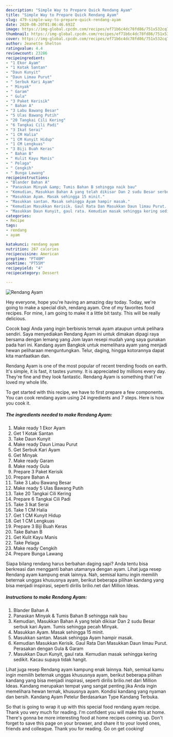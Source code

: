```yaml
---
description: "Simple Way to Prepare Quick Rendang Ayam"
title: "Simple Way to Prepare Quick Rendang Ayam"
slug: 479-simple-way-to-prepare-quick-rendang-ayam
date: 2020-08-20T01:06:46.692Z
image: https://img-global.cpcdn.com/recipes/ef71b6c4dc78fd86/751x532cq70/rendang-ayam-resipi-foto-utama.jpg
thumbnail: https://img-global.cpcdn.com/recipes/ef71b6c4dc78fd86/751x532cq70/rendang-ayam-resipi-foto-utama.jpg
cover: https://img-global.cpcdn.com/recipes/ef71b6c4dc78fd86/751x532cq70/rendang-ayam-resipi-foto-utama.jpg
author: Jeanette Shelton
ratingvalue: 4.4
reviewcount: 23286
recipeingredient:
- "1 Ekor Ayam"
- "1 Kotak Santan"
- "Daun Kunyit"
- "Daun Limau Purut"
- " Serbuk Kari Ayam"
- " Minyak"
- " Garam"
- " Gula"
- "3 Paket Kerisik"
- " Bahan A"
- "3 Labu Bawang Besar"
- "5 Ulas Bawang Putih"
- "20 Tangkai Cili Kering"
- "6 Tangkai Cili Padi"
- "3 Ikat Serai"
- "1 CM Halia"
- "1 CM Kunyit Hidup"
- "1 CM Lengkuas"
- "3 Biji Buah Keras"
- " Bahan B"
- " Kulit Kayu Manis"
- " Pelaga"
- " Cengkih"
- " Bunga Lawang"
recipeinstructions:
- "Blander Bahan A"
- "Panaskan Minyak &amp; Tumis Bahan B sehingga naik bau"
- "Kemudian, Masukkan Bahan A yang telah dikisar Dan 2 sudu Besar serbuk kari Ayam. Tumis sehingga pecah Minyak."
- "Masukkan Ayam. Masak sehingga 15 minit."
- "Masukkan santan. Masak sehingga Ayam hampir masak."
- "Kemudian Masukkan Kerisik. Gaul Rata Dan Masukkan Daun limau Purut. Perasakan dengan Gula &amp; Garam"
- "Masukkan Daun Kunyit, gaul rata. Kemudian masak sehingga kering sedikit. Kacau supaya tidak hangit."
categories:
- Recipe
tags:
- rendang
- ayam

katakunci: rendang ayam 
nutrition: 267 calories
recipecuisine: American
preptime: "PT40M"
cooktime: "PT55M"
recipeyield: "4"
recipecategory: Dessert

---
```



![Rendang Ayam](https://img-global.cpcdn.com/recipes/ef71b6c4dc78fd86/751x532cq70/rendang-ayam-resipi-foto-utama.jpg)

Hey everyone, hope you're having an amazing day today. Today, we're going to make a special dish, rendang ayam. One of my favorites food recipes. For mine, I am going to make it a little bit tasty. This will be really delicious.

Cocok bagi Anda yang ingin berbisnis ternak ayam ataupun untuk pelihara sendiri. Saya menyediakan Rendang Ayam ini untuk dimakan dipagi raya bersama dengan lemang yang Jom layan resepi mudah yang saya gunakan pada hari ini. Kandang ayam Bangkok untuk memelihara ayam yang menjadi hewan peliharaan menguntungkan. Telur, daging, hingga kotorannya dapat kita manfaatkan dan.

Rendang Ayam is one of the most popular of recent trending foods on earth. It's simple, it is fast, it tastes yummy. It is appreciated by millions every day. They're fine and they look fantastic. Rendang Ayam is something that I've loved my whole life.


To get started with this recipe, we have to first prepare a few components. You can cook rendang ayam using 24 ingredients and 7 steps. Here is how you cook it.

<!--inarticleads1-->

##### The ingredients needed to make Rendang Ayam:

1. Make ready 1 Ekor Ayam
1. Get 1 Kotak Santan
1. Take Daun Kunyit
1. Make ready Daun Limau Purut
1. Get  Serbuk Kari Ayam
1. Get  Minyak
1. Make ready  Garam
1. Make ready  Gula
1. Prepare 3 Paket Kerisik
1. Prepare  Bahan A
1. Take 3 Labu Bawang Besar
1. Make ready 5 Ulas Bawang Putih
1. Take 20 Tangkai Cili Kering
1. Prepare 6 Tangkai Cili Padi
1. Take 3 Ikat Serai
1. Take 1 CM Halia
1. Get 1 CM Kunyit Hidup
1. Get 1 CM Lengkuas
1. Prepare 3 Biji Buah Keras
1. Take  Bahan B
1. Get  Kulit Kayu Manis
1. Take  Pelaga
1. Make ready  Cengkih
1. Prepare  Bunga Lawang


Siapa bilang rendang harus berbahan daging sapi? Anda tentu bisa berkreasi dan mengganti bahan utamanya dengan ayam. Lihat juga resep Rendang ayam kampung enak lainnya. Nah, semisal kamu ingin memilih beternak unggas khususnya ayam, berikut beberapa pilihan kandang yang bisa menjadi inspirasi, seperti dirilis brilio.net dari Million Ideas. 

<!--inarticleads2-->

##### Instructions to make Rendang Ayam:

1. Blander Bahan A
1. Panaskan Minyak &amp; Tumis Bahan B sehingga naik bau
1. Kemudian, Masukkan Bahan A yang telah dikisar Dan 2 sudu Besar serbuk kari Ayam. Tumis sehingga pecah Minyak.
1. Masukkan Ayam. Masak sehingga 15 minit.
1. Masukkan santan. Masak sehingga Ayam hampir masak.
1. Kemudian Masukkan Kerisik. Gaul Rata Dan Masukkan Daun limau Purut. Perasakan dengan Gula &amp; Garam
1. Masukkan Daun Kunyit, gaul rata. Kemudian masak sehingga kering sedikit. Kacau supaya tidak hangit.


Lihat juga resep Rendang ayam kampung enak lainnya. Nah, semisal kamu ingin memilih beternak unggas khususnya ayam, berikut beberapa pilihan kandang yang bisa menjadi inspirasi, seperti dirilis brilio.net dari Million Ideas. Kandang merupakan tempat yang sangat penting jika Anda ingin memelihara hewan ternak, khususnya ayam. Kondisi kandang yang nyaman dan bersih. Kandang Ayam Petelur Berdasarkan Type Kandang Terbuka. 

So that is going to wrap it up with this special food rendang ayam recipe. Thank you very much for reading. I'm confident you will make this at home. There's gonna be more interesting food at home recipes coming up. Don't forget to save this page on your browser, and share it to your loved ones, friends and colleague. Thank you for reading. Go on get cooking!

